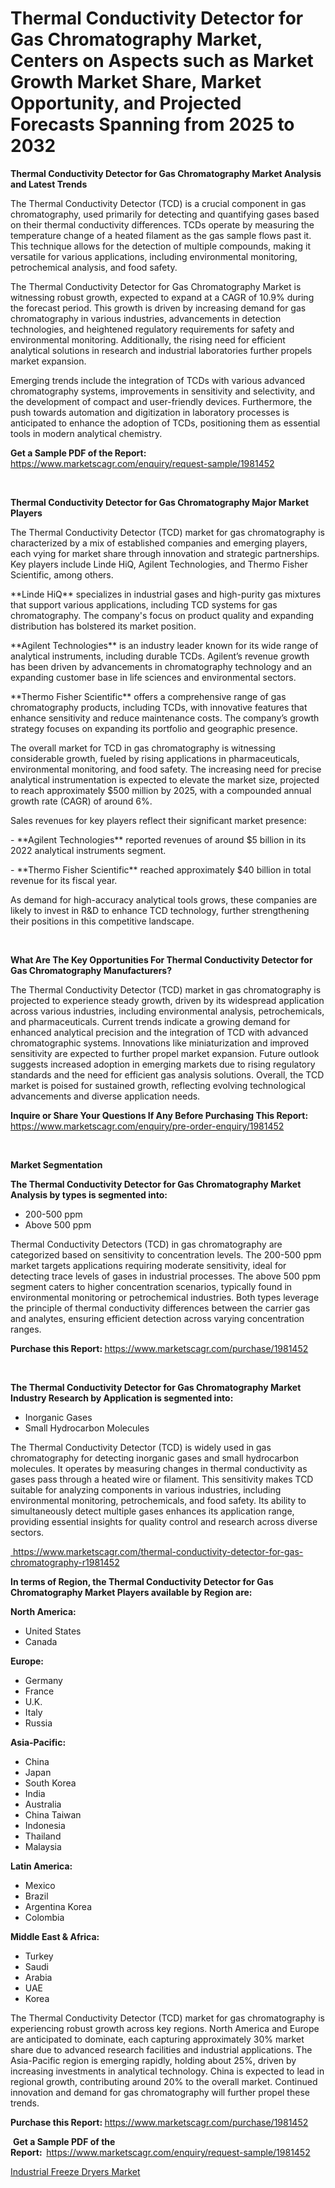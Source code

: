 <p><h1>Thermal Conductivity Detector for Gas Chromatography Market, Centers on Aspects such as Market Growth Market Share, Market Opportunity, and Projected Forecasts Spanning from 2025 to 2032</h1></p><p><strong>Thermal Conductivity Detector for Gas Chromatography Market Analysis and Latest Trends</strong></p>
<p><p>The Thermal Conductivity Detector (TCD) is a crucial component in gas chromatography, used primarily for detecting and quantifying gases based on their thermal conductivity differences. TCDs operate by measuring the temperature change of a heated filament as the gas sample flows past it. This technique allows for the detection of multiple compounds, making it versatile for various applications, including environmental monitoring, petrochemical analysis, and food safety.</p><p>The Thermal Conductivity Detector for Gas Chromatography Market is witnessing robust growth, expected to expand at a CAGR of 10.9% during the forecast period. This growth is driven by increasing demand for gas chromatography in various industries, advancements in detection technologies, and heightened regulatory requirements for safety and environmental monitoring. Additionally, the rising need for efficient analytical solutions in research and industrial laboratories further propels market expansion.</p><p>Emerging trends include the integration of TCDs with various advanced chromatography systems, improvements in sensitivity and selectivity, and the development of compact and user-friendly devices. Furthermore, the push towards automation and digitization in laboratory processes is anticipated to enhance the adoption of TCDs, positioning them as essential tools in modern analytical chemistry.</p></p>
<p><strong>Get a Sample PDF of the Report:&nbsp;</strong> <a href="https://www.marketscagr.com/enquiry/request-sample/1981452?utm_campaign=3442&utm_medium=2&utm_source=Github&utm_content=ia&utm_term=10042025&utm_id=thermal-conductivity-detector-for-gas-chromatography">https://www.marketscagr.com/enquiry/request-sample/1981452</a></p>
<p>&nbsp;</p>
<p><strong>Thermal Conductivity Detector for Gas Chromatography Major Market Players</strong></p>
<p><p>The Thermal Conductivity Detector (TCD) market for gas chromatography is characterized by a mix of established companies and emerging players, each vying for market share through innovation and strategic partnerships. Key players include Linde HiQ, Agilent Technologies, and Thermo Fisher Scientific, among others.</p><p>**Linde HiQ** specializes in industrial gases and high-purity gas mixtures that support various applications, including TCD systems for gas chromatography. The company's focus on product quality and expanding distribution has bolstered its market position. </p><p>**Agilent Technologies** is an industry leader known for its wide range of analytical instruments, including durable TCDs. Agilent’s revenue growth has been driven by advancements in chromatography technology and an expanding customer base in life sciences and environmental sectors. </p><p>**Thermo Fisher Scientific** offers a comprehensive range of gas chromatography products, including TCDs, with innovative features that enhance sensitivity and reduce maintenance costs. The company’s growth strategy focuses on expanding its portfolio and geographic presence.</p><p>The overall market for TCD in gas chromatography is witnessing considerable growth, fueled by rising applications in pharmaceuticals, environmental monitoring, and food safety. The increasing need for precise analytical instrumentation is expected to elevate the market size, projected to reach approximately $500 million by 2025, with a compounded annual growth rate (CAGR) of around 6%.</p><p>Sales revenues for key players reflect their significant market presence: </p><p>- **Agilent Technologies** reported revenues of around $5 billion in its 2022 analytical instruments segment.</p><p>- **Thermo Fisher Scientific** reached approximately $40 billion in total revenue for its fiscal year.</p><p>As demand for high-accuracy analytical tools grows, these companies are likely to invest in R&D to enhance TCD technology, further strengthening their positions in this competitive landscape.</p></p>
<p>&nbsp;</p>
<p><strong>What Are The Key Opportunities For Thermal Conductivity Detector for Gas Chromatography Manufacturers?</strong></p>
<p><p>The Thermal Conductivity Detector (TCD) market in gas chromatography is projected to experience steady growth, driven by its widespread application across various industries, including environmental analysis, petrochemicals, and pharmaceuticals. Current trends indicate a growing demand for enhanced analytical precision and the integration of TCD with advanced chromatographic systems. Innovations like miniaturization and improved sensitivity are expected to further propel market expansion. Future outlook suggests increased adoption in emerging markets due to rising regulatory standards and the need for efficient gas analysis solutions. Overall, the TCD market is poised for sustained growth, reflecting evolving technological advancements and diverse application needs.</p></p>
<p><strong>Inquire or Share Your Questions If Any Before Purchasing This Report:</strong> <a href="https://www.marketscagr.com/enquiry/pre-order-enquiry/1981452?utm_campaign=3442&utm_medium=2&utm_source=Github&utm_content=ia&utm_term=10042025&utm_id=thermal-conductivity-detector-for-gas-chromatography">https://www.marketscagr.com/enquiry/pre-order-enquiry/1981452</a></p>
<p>&nbsp;</p>
<p><strong>Market Segmentation</strong></p>
<p><strong>The Thermal Conductivity Detector for Gas Chromatography Market Analysis by types is segmented into:</strong></p>
<p><ul><li>200-500 ppm</li><li>Above 500 ppm</li></ul></p>
<p><p>Thermal Conductivity Detectors (TCD) in gas chromatography are categorized based on sensitivity to concentration levels. The 200-500 ppm market targets applications requiring moderate sensitivity, ideal for detecting trace levels of gases in industrial processes. The above 500 ppm segment caters to higher concentration scenarios, typically found in environmental monitoring or petrochemical industries. Both types leverage the principle of thermal conductivity differences between the carrier gas and analytes, ensuring efficient detection across varying concentration ranges.</p></p>
<p><strong>Purchase this Report:&nbsp;</strong><a href="https://www.marketscagr.com/purchase/1981452?utm_campaign=3442&utm_medium=2&utm_source=Github&utm_content=ia&utm_term=10042025&utm_id=thermal-conductivity-detector-for-gas-chromatography">https://www.marketscagr.com/purchase/1981452</a></p>
<p>&nbsp;</p>
<p><strong>The Thermal Conductivity Detector for Gas Chromatography Market Industry Research by Application is segmented into:</strong></p>
<p><ul><li>Inorganic Gases</li><li>Small Hydrocarbon Molecules</li></ul></p>
<p><p>The Thermal Conductivity Detector (TCD) is widely used in gas chromatography for detecting inorganic gases and small hydrocarbon molecules. It operates by measuring changes in thermal conductivity as gases pass through a heated wire or filament. This sensitivity makes TCD suitable for analyzing components in various industries, including environmental monitoring, petrochemicals, and food safety. Its ability to simultaneously detect multiple gases enhances its application range, providing essential insights for quality control and research across diverse sectors.</p></p>
<p><a href="https://www.marketscagr.com/thermal-conductivity-detector-for-gas-chromatography-r1981452?utm_campaign=3442&utm_medium=2&utm_source=Github&utm_content=ia&utm_term=10042025&utm_id=thermal-conductivity-detector-for-gas-chromatography">&nbsp;https://www.marketscagr.com/thermal-conductivity-detector-for-gas-chromatography-r1981452</a></p>
<p><strong>In terms of Region, the Thermal Conductivity Detector for Gas Chromatography Market Players available by Region are:</strong></p>
<p>
    <p> <strong> North America: </strong>
        <ul>
            <li>United States</li>
            <li>Canada</li>
        </ul>
        </p> 
    <p> <strong> Europe: </strong>
        <ul>
            <li>Germany</li>
            <li>France</li>
            <li>U.K.</li>
            <li>Italy</li>
            <li>Russia</li>
        </ul>
        </p> 
    <p> <strong> Asia-Pacific: </strong>
        <ul>
            <li>China</li>
            <li>Japan</li>
            <li>South Korea</li>
            <li>India</li>
            <li>Australia</li>
            <li>China Taiwan</li>
            <li>Indonesia</li>
            <li>Thailand</li>
            <li>Malaysia</li>
        </ul>
        </p> 
    <p> <strong> Latin America: </strong>
        <ul>
            <li>Mexico</li>
            <li>Brazil</li>
            <li>Argentina Korea</li>
            <li>Colombia</li>
        </ul>
        </p> 
    <p> <strong> Middle East & Africa: </strong>
        <ul>
            <li>Turkey</li>
            <li>Saudi</li>
            <li>Arabia</li>
            <li>UAE</li>
            <li>Korea</li>
        </ul>
    </p>
    </p>
<p><p>The Thermal Conductivity Detector (TCD) market for gas chromatography is experiencing robust growth across key regions. North America and Europe are anticipated to dominate, each capturing approximately 30% market share due to advanced research facilities and industrial applications. The Asia-Pacific region is emerging rapidly, holding about 25%, driven by increasing investments in analytical technology. China is expected to lead in regional growth, contributing around 20% to the overall market. Continued innovation and demand for gas chromatography will further propel these trends.</p></p>
<p><strong>Purchase this Report: </strong><a href="https://www.marketscagr.com/purchase/1981452?utm_campaign=3442&utm_medium=2&utm_source=Github&utm_content=ia&utm_term=10042025&utm_id=thermal-conductivity-detector-for-gas-chromatography">https://www.marketscagr.com/purchase/1981452</a></p>
<p>&nbsp;<strong>Get a Sample PDF of the Report:&nbsp;&nbsp;</strong><a href="https://www.marketscagr.com/enquiry/request-sample/1981452?utm_campaign=3442&utm_medium=2&utm_source=Github&utm_content=ia&utm_term=10042025&utm_id=thermal-conductivity-detector-for-gas-chromatography">https://www.marketscagr.com/enquiry/request-sample/1981452</a></p>
<p><strong></strong></p>
<p><p><a href="https://github.com/shiahbuyerin/Market-Research-Report-List-1/blob/main/industrial-freeze-dryers-market.md?utm_campaign=3442&utm_medium=2&utm_source=Github&utm_content=ia&utm_term=10042025&utm_id=thermal-conductivity-detector-for-gas-chromatography">Industrial Freeze Dryers Market</a></p></p>